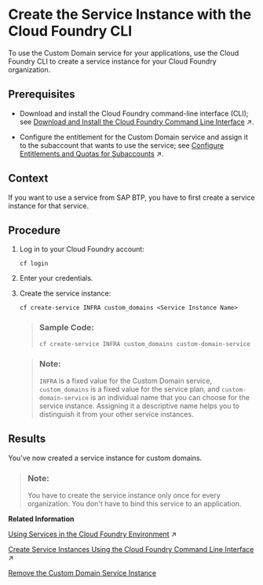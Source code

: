 <!-- loio8eef2cc907a24fbb999507f8ff15e096 -->

# Create the Service Instance with the Cloud Foundry CLI

To use the Custom Domain service for your applications, use the Cloud Foundry CLI to create a service instance for your Cloud Foundry organization.



<a name="loio8eef2cc907a24fbb999507f8ff15e096__prereq_tvn_pm2_wgb"/>

## Prerequisites

-   Download and install the Cloud Foundry command-line interface \(CLI\); see [Download and Install the Cloud Foundry Command Line Interface](https://help.sap.com/viewer/65de2977205c403bbc107264b8eccf4b/Validation/en-US/4ef907afb1254e8286882a2bdef0edf4.html "Download and set up the Cloud Foundry Command Line Interface (cf CLI) to start working with the Cloud Foundry environment.") :arrow_upper_right:.

-   Configure the entitlement for the Custom Domain service and assign it to the subaccount that wants to use the service; see [Configure Entitlements and Quotas for Subaccounts](https://help.sap.com/viewer/65de2977205c403bbc107264b8eccf4b/Validation/en-US/5ba357b4fa1e4de4b9fcc4ae771609da.html "Assign entitlements to subaccounts by adding service plans and distribute the quotas available in your global account to your subaccounts using the SAP BTP cockpit.") :arrow_upper_right:.




<a name="loio8eef2cc907a24fbb999507f8ff15e096__context_avy_1jg_zgb"/>

## Context

If you want to use a service from SAP BTP, you have to first create a service instance for that service.



<a name="loio8eef2cc907a24fbb999507f8ff15e096__steps_h2c_hkx_vgb"/>

## Procedure

1.  Log in to your Cloud Foundry account:

    ```
    cf login
    ```

2.  Enter your credentials.

3.  Create the service instance:

    ```
    cf create-service INFRA custom_domains <Service Instance Name>
    ```

    > ### Sample Code:  
    > ```
    > cf create-service INFRA custom_domains custom-domain-service
    > ```

    > ### Note:  
    > `INFRA` is a fixed value for the Custom Domain service, `custom_domains` is a fixed value for the service plan, and `custom-domain-service` is an individual name that you can choose for the service instance. Assigning it a descriptive name helps you to distinguish it from your other service instances.




<a name="loio8eef2cc907a24fbb999507f8ff15e096__result_ncz_w4x_vgb"/>

## Results

You’ve now created a service instance for custom domains.

> ### Note:  
> You have to create the service instance only once for every organization. You don't have to bind this service to an application.

**Related Information**  


[Using Services in the Cloud Foundry Environment](https://help.sap.com/viewer/65de2977205c403bbc107264b8eccf4b/Validation/en-US/f22029f0e7404448ab65f71ff5b0804d.html "Learn more about using services in the Cloud Foundry environment, how to create (user-provided) service instances and bind them to applications, and how to create service keys.") :arrow_upper_right:

[Create Service Instances Using the Cloud Foundry Command Line Interface](https://help.sap.com/viewer/65de2977205c403bbc107264b8eccf4b/Validation/en-US/a872531845d6416b8fa07a8b84875d7e.html "You can use the Cloud Foundry Command Line Interface (cf CLI) to create service instances.") :arrow_upper_right:

[Remove the Custom Domain Service Instance](../remove-the-custom-domain-service-instance-8f84532.md "Use the Cloud Foundry command-line interface to remove the custom domain service instance from your Cloud Foundry organization.")

